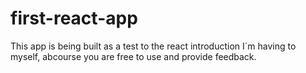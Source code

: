 # first-react-app
This app is being built as a test to the react introduction I´m having to myself, 
abcourse you are free to use and provide feedback.

